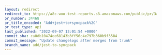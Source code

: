 ```yaml
---
layout: redirect
redirect_to: https://a8c-woo-test-reports.s3.amazonaws.com/public/pr/34468/api/index.html
pr_number: 34468
pr_title_encoded: "Add+jest+to+syncpack%2C"
pr_test_type: api
last_published: "2022-09-07 13:01:54 +0000"
commit_sha: ca0db10474ee68143b3ff56c4e797b360b9f3584
commit_message: "Update changelogs after merges from trunk"
branch_name: add/jest-to-syncpack
---
```

